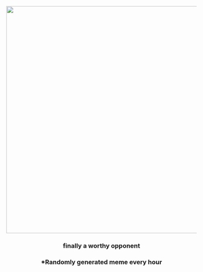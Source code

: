 <p align="center">
        <img src="https://i.redd.it/mggoao4clid91.jpg" width="600" height="600">
        </p>
        <h3 align="center">finally a worthy opponent</h3>
        <h3 align="center">*Randomly generated meme every hour</h3>
    